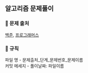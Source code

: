 ## 알고리즘 문제풀이

### 📕 문제 출처
<a href="https://www.acmicpc.net/">백준</a>, <a href="https://programmers.co.kr/">프로그래머스</a><br>

### 📕 규칙
파일 명 - 문제출처_단계_문제번호_문제이름 <br>
커밋 메세지 - 풀이날짜: 파일이름
